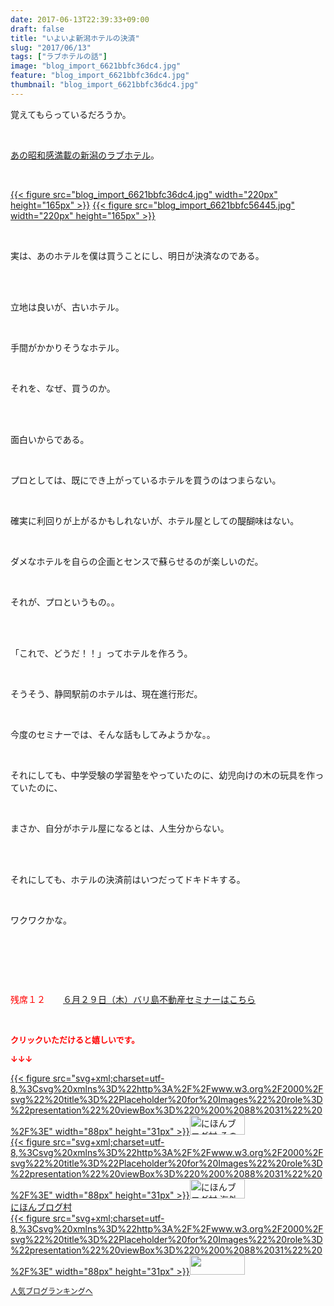 ```yaml
---
date: 2017-06-13T22:39:33+09:00
draft: false
title: "いよいよ新潟ホテルの決済"
slug: "2017/06/13"
tags: ["ラブホテルの話"]
image: "blog_import_6621bbfc36dc4.jpg"
feature: "blog_import_6621bbfc36dc4.jpg"
thumbnail: "blog_import_6621bbfc36dc4.jpg"
---
```

<p>覚えてもらっているだろうか。</p><p> </p><p><a href="http://ameblo.jp/baliclub/entry-12265036586.html" target="_blank"><span style="text-decoration: underline;">あの昭和感満載の新潟のラブホテル</span></a>。</p><p> </p><p><a href="blog_import_6621bbfc36dc4.jpg">{{< figure src="blog_import_6621bbfc36dc4.jpg" width="220px" height="165px" >}}</a> <a href="blog_import_6621bbfc56445.jpg">{{< figure src="blog_import_6621bbfc56445.jpg" width="220px" height="165px" >}}</a></p><p> </p><p>実は、あのホテルを僕は買うことにし、明日が決済なのである。</p><p> </p><p><br/>立地は良いが、古いホテル。</p><p> </p><p>手間がかかりそうなホテル。</p><p> </p><p>それを、なぜ、買うのか。</p><p> </p><p><br/>面白いからである。</p><p> </p><p>プロとしては、既にでき上がっているホテルを買うのはつまらない。</p><p> </p><p>確実に利回りが上がるかもしれないが、ホテル屋としての醍醐味はない。</p><p> </p><p>ダメなホテルを自らの企画とセンスで蘇らせるのが楽しいのだ。</p><p> </p><p>それが、プロというもの。。</p><p> </p><p><br/>「これで、どうだ！！」ってホテルを作ろう。</p><p> </p><p>そうそう、静岡駅前のホテルは、現在進行形だ。</p><p> </p><p>今度のセミナーでは、そんな話もしてみようかな。。</p><p> </p><p>それにしても、中学受験の学習塾をやっていたのに、幼児向けの木の玩具を作っていたのに、</p><p> </p><p>まさか、自分がホテル屋になるとは、人生分からない。</p><p> </p><p><br/>それにしても、ホテルの決済前はいつだってドキドキする。</p><p> </p><p>ワクワクかな。</p><p> </p><p> </p><p> </p><p><span style="color: rgb(255, 0, 0);">残席１２</span>　　<a href="http://ameblo.jp/baliclub/entry-12281115043.html" target="_blank">６月２９日（木）バリ島不動産セミナーはこちら</a></p><p> </p><p><font color="#ff0000" size="2"><strong>クリックいただけると嬉しいです。</strong></font></p><p><font color="#ff0000" size="2"><strong>↓↓↓</strong></font></p><p><a href="ranking.html?p_cid=01260127" id="&amp;blogmura_banner" target="_blank">{{< figure src="svg+xml;charset=utf-8,%3Csvg%20xmlns%3D%22http%3A%2F%2Fwww.w3.org%2F2000%2Fsvg%22%20title%3D%22Placeholder%20for%20Images%22%20role%3D%22presentation%22%20viewBox%3D%220%200%2088%2031%22%20%2F%3E" width="88px" height="31px" >}}<noscript><img alt="にほんブログ村 その他生活ブログ 不動産投資へ" border="0" height="31" src="//life.blogmura.com/hudousantoushi/img/hudousantoushi88_31.gif" width="88"></noscript></a><br/><a href="ranking.html?p_cid=01260127" target="_blank">{{< figure src="svg+xml;charset=utf-8,%3Csvg%20xmlns%3D%22http%3A%2F%2Fwww.w3.org%2F2000%2Fsvg%22%20title%3D%22Placeholder%20for%20Images%22%20role%3D%22presentation%22%20viewBox%3D%220%200%2088%2031%22%20%2F%3E" width="88px" height="31px" >}}<noscript><img alt="にほんブログ村 海外生活ブログ バリ島情報へ" border="0" height="31" src="https://img-proxy.blog-video.jp/images?url=http%3A%2F%2Foverseas.blogmura.com%2Fbali%2Fimg%2Fbali88_31.gif" width="88"></noscript></a><br/><a href="ranking.html?p_cid=01260127" target="_blank">にほんブログ村</a><br/><a href="link.php?1804582" title="人気ブログランキングへ">{{< figure src="svg+xml;charset=utf-8,%3Csvg%20xmlns%3D%22http%3A%2F%2Fwww.w3.org%2F2000%2Fsvg%22%20title%3D%22Placeholder%20for%20Images%22%20role%3D%22presentation%22%20viewBox%3D%220%200%2088%2031%22%20%2F%3E" width="88px" height="31px" >}}<noscript><img border="0" height="31" src="https://blog.with2.net/img/banner/banner_22.gif" width="88"></noscript></a></p><p><a href="link.php?1804582" style="font-size: 12px;">人気ブログランキングへ</a></p>

